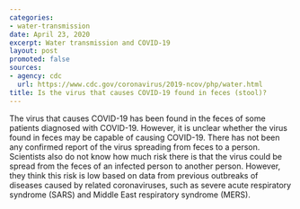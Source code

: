 ```yaml
---
categories:
- water-transmission
date: April 23, 2020
excerpt: Water transmission and COVID-19
layout: post
promoted: false
sources:
- agency: cdc
  url: https://www.cdc.gov/coronavirus/2019-ncov/php/water.html
title: Is the virus that causes COVID-19 found in feces (stool)?
---
```


The virus that causes COVID-19 has been found in the feces of some patients diagnosed with COVID-19. However, it is unclear whether the virus found in feces may be capable of causing COVID-19. There has not been any confirmed report of the virus spreading from feces to a person. Scientists also do not know how much risk there is that the virus could be spread from the feces of an infected person to another person. However, they think this risk is low based on data from previous outbreaks of diseases caused by related coronaviruses, such as severe acute respiratory syndrome (SARS) and Middle East respiratory syndrome (MERS).
